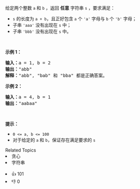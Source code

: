 <p>给定两个整数 <code>a</code>&nbsp;和 <code>b</code>&nbsp;，返回&nbsp;<strong>任意</strong>&nbsp;字符串 <code>s</code>&nbsp;，要求满足：</p>

<ul> 
 <li><code>s</code>&nbsp;的长度为 <code>a + b</code>，且正好包含&nbsp;<code>a</code>&nbsp;个 <code>'a'</code>&nbsp;字母与&nbsp;<code>b</code> 个 <code>'b'</code>&nbsp;字母；</li> 
 <li>子串&nbsp;<code>'aaa'</code>&nbsp;没有出现在 <code>s</code>&nbsp;中；</li> 
 <li>子串&nbsp;<code>'bbb'</code> 没有出现在 <code>s</code>&nbsp;中。</li> 
</ul>

<p>&nbsp;</p>

<p><strong>示例 1：</strong></p>

<pre>
<strong>输入：</strong>a = 1, b = 2
<strong>输出：</strong>"abb"
<strong>解释：</strong>"abb", "bab" 和 "bba" 都是正确答案。
</pre>

<p><strong>示例 2：</strong></p>

<pre>
<strong>输入：</strong>a = 4, b = 1
<strong>输出：</strong>"aabaa"</pre>

<p>&nbsp;</p>

<p><strong>提示：</strong></p>

<ul> 
 <li><code>0 &lt;= a, b&nbsp;&lt;= 100</code></li> 
 <li>对于给定的 <code>a</code> 和 <code>b</code>，保证存在满足要求的 <code>s</code>&nbsp;</li> 
</ul> 
<span style="display:block"><span style="height:0px"><span style="position:absolute">​​​</span></span></span>

<div><div>Related Topics</div><div><li>贪心</li><li>字符串</li></div></div><br><div><li>👍 101</li><li>👎 0</li></div>